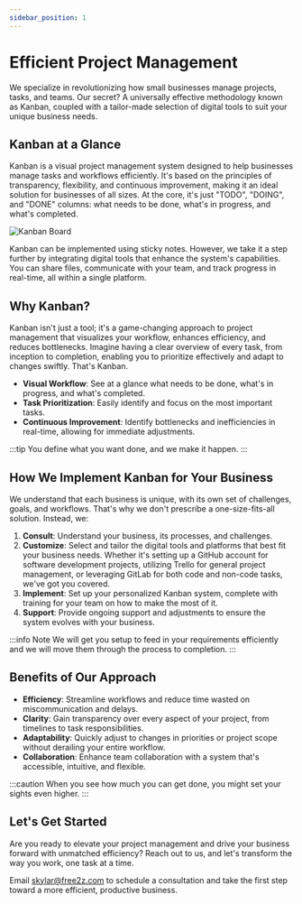 ```yaml
---
sidebar_position: 1
---
```


# Efficient Project Management

We specialize in revolutionizing how small businesses manage projects, tasks, and teams. Our secret? A universally effective methodology known as Kanban, coupled with a tailor-made selection of digital tools to suit your unique business needs.

## Kanban at a Glance

Kanban is a visual project management system designed to help businesses manage tasks and workflows efficiently. It's based on the principles of transparency, flexibility, and continuous improvement, making it an ideal solution for businesses of all sizes. At the core, it's just "TODO", "DOING", and "DONE" columns: what needs to be done, what's in progress, and what's completed.

![Kanban Board](https://free2z.com/uploadz/public/free2z/kanban-cartoon.webp)

Kanban can be implemented using sticky notes. However, we take it a step further by integrating digital tools that enhance the system's capabilities. You can share files, communicate with your team, and track progress in real-time, all within a single platform.

## Why Kanban?

Kanban isn't just a tool; it's a game-changing approach to project management that visualizes your workflow, enhances efficiency, and reduces bottlenecks. Imagine having a clear overview of every task, from inception to completion, enabling you to prioritize effectively and adapt to changes swiftly. That's Kanban.

- **Visual Workflow**: See at a glance what needs to be done, what's in progress, and what's completed.
- **Task Prioritization**: Easily identify and focus on the most important tasks.
- **Continuous Improvement**: Identify bottlenecks and inefficiencies in real-time, allowing for immediate adjustments.

:::tip
You define what you want done, and we make it happen.
:::

## How We Implement Kanban for Your Business

We understand that each business is unique, with its own set of challenges, goals, and workflows. That's why we don't prescribe a one-size-fits-all solution. Instead, we:

1. **Consult**: Understand your business, its processes, and challenges.
2. **Customize**: Select and tailor the digital tools and platforms that best fit your business needs. Whether it's setting up a GitHub account for software development projects, utilizing Trello for general project management, or leveraging GitLab for both code and non-code tasks, we've got you covered.
3. **Implement**: Set up your personalized Kanban system, complete with training for your team on how to make the most of it.
4. **Support**: Provide ongoing support and adjustments to ensure the system evolves with your business.

:::info Note
We will get you setup to feed in your requirements efficiently and we will move them through the process to completion.
:::


## Benefits of Our Approach

- **Efficiency**: Streamline workflows and reduce time wasted on miscommunication and delays.
- **Clarity**: Gain transparency over every aspect of your project, from timelines to task responsibilities.
- **Adaptability**: Quickly adjust to changes in priorities or project scope without derailing your entire workflow.
- **Collaboration**: Enhance team collaboration with a system that's accessible, intuitive, and flexible.

:::caution
When you see how much you can get done, you might set your sights even higher.
:::


## Let's Get Started

Are you ready to elevate your project management and drive your business forward with unmatched efficiency? Reach out to us, and let's transform the way you work, one task at a time.

Email [skylar@free2z.com](mailto:skylar@free2z.com) to schedule a consultation and take the first step toward a more efficient, productive business.
